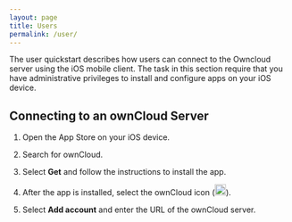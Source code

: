 ```yaml
---
layout: page
title: Users
permalink: /user/
---
```


The user quickstart describes how users can connect to the Owncloud server using the iOS mobile client. The task in this section require that you have administrative privileges to install and configure apps on your iOS device.

## Connecting to an ownCloud Server

1. Open the App Store on your iOS device.

2. Search for ownCloud.

3. Select **Get** and follow the instructions to install the app.

4. After the app is installed, select the ownCloud icon (<img src="../assets/owncloud.png" alt="image of the owncloud icon" height="20">).

5. Select **Add account** and enter the URL of the ownCloud server.